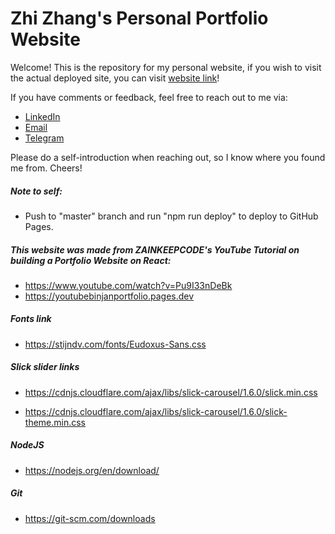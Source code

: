 # Zhi Zhang's Personal Portfolio Website

Welcome! This is the repository for my personal website, if you wish to visit the actual deployed site, you can visit [website link]()!

If you have comments or feedback, feel free to reach out to me via:
  * [LinkedIn](https://www.linkedin.com/in/zhizhangtee/)
  * [Email](mailto:zztee24@gmail.com)
  * [Telegram](https://t.me/teezz)

Please do a self-introduction when reaching out, so I know where you found me from. Cheers!

##### Note to self:
* Push to "master" branch and run "npm run deploy" to deploy to GitHub Pages.

##### This website was made from ZAINKEEPCODE's YouTube Tutorial on building a Portfolio Website on React:
  * https://www.youtube.com/watch?v=Pu9I33nDeBk
  * https://youtubebinjanportfolio.pages.dev

##### Fonts link
  * https://stijndv.com/fonts/Eudoxus-Sans.css

##### Slick slider links
  * https://cdnjs.cloudflare.com/ajax/libs/slick-carousel/1.6.0/slick.min.css
  
  * https://cdnjs.cloudflare.com/ajax/libs/slick-carousel/1.6.0/slick-theme.min.css
  
##### NodeJS
  * https://nodejs.org/en/download/
  
##### Git
  * https://git-scm.com/downloads
 
